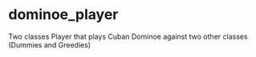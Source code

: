# dominoe_player
Two classes Player that plays Cuban Dominoe against two other classes (Dummies and Greedies)
